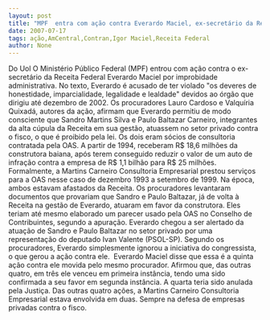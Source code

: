 ```yaml
---
layout: post
title: "MPF  entra com ação contra Everardo Maciel, ex-secretário da Receita Federal"
date: 2007-07-17
tags: ação,AmCentral,Contran,Igor Maciel,Receita Federal
author: None
---
```

Do Uol
O Minist&eacute;rio P&uacute;blico Federal (MPF) entrou com a&ccedil;&atilde;o contra o ex-secret&aacute;rio da Receita Federal Everardo Maciel por improbidade administrativa. No texto, Everardo &eacute; acusado de ter violado &quot;os deveres de honestidade, imparcialidade, legalidade e lealdade&quot; devidos ao &oacute;rg&atilde;o que dirigiu at&eacute; dezembro de 2002. 
Os procuradores Lauro Cardoso e Valqu&iacute;ria Quixad&aacute;, autores da a&ccedil;&atilde;o, afirmam que Everardo permitiu de modo consciente que Sandro Martins Silva e Paulo Baltazar Carneiro, integrantes da alta c&uacute;pula da Receita em sua gest&atilde;o, atuassem no setor privado contra o fisco, o que &eacute; proibido pela lei. 
Os dois eram s&oacute;cios de consultoria contratada pela OAS. A partir de 1994, receberam R$ 18,6 milh&otilde;es da construtora baiana, ap&oacute;s terem conseguido reduzir o valor de um auto de infra&ccedil;&atilde;o contra a empresa de R$ 1,1 bilh&atilde;o para R$ 25 milh&otilde;es. Formalmente, a Martins Carneiro Consultoria Empresarial prestou servi&ccedil;os para a OAS nesse caso de dezembro 1993 a setembro de 1999. 
Na &eacute;poca, ambos estavam afastados da Receita. Os procuradores levantaram documentos que provariam que Sandro e Paulo Baltazar, j&aacute; de volta &agrave; Receita na gest&atilde;o de Everardo, atuaram em favor da construtora.&nbsp;Eles teriam at&eacute; mesmo elaborado um parecer usado pela OAS no Conselho de Contribuintes, segundo a apura&ccedil;&atilde;o. 
Everardo chegou a ser alertado da atua&ccedil;&atilde;o de Sandro e Paulo Baltazar no setor privado por uma representa&ccedil;&atilde;o do deputado Ivan Valente (PSOL-SP). Segundo os procuradores, Everardo simplesmente ignorou a iniciativa do congressista, o que gerou a a&ccedil;&atilde;o contra ele.&nbsp;
Everardo Maciel disse&nbsp;que essa &eacute; a quinta a&ccedil;&atilde;o contra ele movida pelo mesmo procurador. Afirmou que, das outras quatro, em tr&ecirc;s ele venceu em primeira inst&acirc;ncia, tendo uma sido confirmada a seu favor em segunda inst&acirc;ncia. A quarta teria sido anulada pela Justi&ccedil;a. 
Das outras quatro a&ccedil;&otilde;es, a Martins Carneiro Consultoria Empresarial estava envolvida em duas. Sempre na defesa de empresas privadas contra o fisco.  
